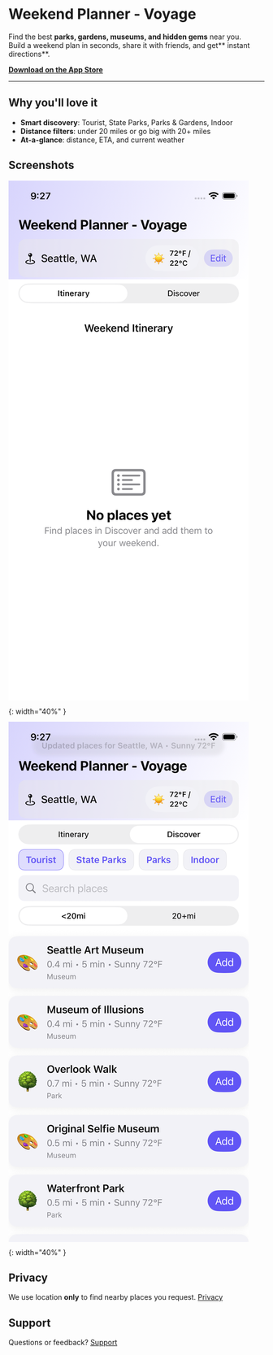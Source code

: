# Weekend Planner - Voyage
Find the best **parks, gardens, museums, and hidden gems** near you.  
Build a weekend plan in seconds, share it with friends, and get** instant directions**.

[**Download on the App Store**](https://apps.apple.com/app/idYOUR_APP_ID)

---

## Why you'll love it
- **Smart discovery**: Tourist, State Parks, Parks & Gardens, Indoor
- **Distance filters**: under 20 miles or go big with 20+ miles
- **At-a-glance**: distance, ETA, and current weather

## Screenshots
<div style="display:flex;gap:12px;flex-wrap:wrap;">
  <img src="img1.png" alt="Itinerary" > {: width="40%" }
  <img src="img2.png" alt="Parks" > {: width="40%" }
</div>

## Privacy
We use location **only** to find nearby places you request. [Privacy](privacy.md)

## Support
Questions or feedback? [Support](support.md)
